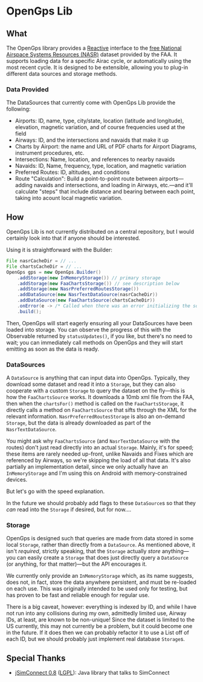 OpenGps Lib
===========

## What

The OpenGps library provides a [Reactive][2] interface to the [free National Airspace Systems Resources (NASR)][2]
dataset provided by the FAA. It supports loading data for a specific Airac cycle, or automatically
using the most recent cycle. It is designed to be extensible, allowing you to plug-in different data sources
and storage methods.

### Data Provided

The DataSources that currently come with OpenGps Lib provide the following:

- Airports: ID, name, type, city/state, location (latitude and longitude), elevation, magnetic
    variation, and of course frequencies used at the field
- Airways: ID, and the intersections and navaids that make it up
- Charts by Airport: the name and URL of PDF charts for Airport Diagrams, instrument procedures, etc.
- Intersections: Name, location, and references to nearby navaids
- Navaids: ID, Name, frequency, type, location, and magnetic variation
- Preferred Routes: ID, altitudes, and conditions
- Route "Calculation": Build a point-to-point route between airports—adding navaids and intersections, 
    and loading in Airways, etc.—and it'll calculate "steps" that include distance and bearing
    between each point, taking into acount local magnetic variation.

## How

OpenGps Lib is not currently distributed on a central repository, but I would certainly look into that
if anyone should be interested.

Using it is straightforward with the Builder:

```java
File nasrCacheDir = // ...
File chartsCacheDir = // ...
OpenGps gps = new OpenGps.Builder()
    .addStorage(new InMemoryStorage()) // primary storage
    .addStorage(new FaaChartsStorage()) // see description below 
    .addStorage(new NasrPreferredRoutesStorage())
    .addDataSource(new NasrTextDataSource(nasrCacheDir))
    .addDataSource(new FaaChartsSource(chartsCacheDir))
    .onError(e -> /* Called when there was an error initializing the sources */)
    .build();
```

Then, OpenGps will start eagerly ensuring all your DataSources have been loaded
into storage. You can observe the progress of this with the Observable returned
by `statusUpdates()`, if you like, but there's no need to wait; you can immediately
call methods on OpenGps and they will start emitting as soon as the data is ready.

### DataSources

A `DataSource` is anything that can input data into OpenGps. Typically, they download
some dataset and read it into a `Storage`, but they can also cooperate with a custom
`Storage` to query the dataset on the fly—this is how the `FaaChartsSource` works.
It downloads a 10mb xml file from the FAA, then when the `chartsFor()` method is called
on the `FaaChartsStorage`, it directly calls a method on `FaaChartsSource` that sifts
through the XML for the relevant information. `NasrPreferredRoutesStorage` is also
an on-demand `Storage`, but the data is already downloaded as part of the `NasrTextDataSource`.

You might ask why `FaaChartsSource` (and `NasrTextDataSource` with the routes) don't just
read directly into an actual `Storage`. Mainly, it's for speed; these items are rarely
needed up-front, unlike Navaids and Fixes which are referenced by Airways, so we're skipping
the load of all that data. It's also partially an implementation detail, since we only
actually have an `InMemoryStorage` and I'm using this on Android with memory-constrained
devices. 

But let's go with the speed explanation. 

In the future we should probably add flags to these `DataSource`s so that they *can* read
into the `Storage` if desired, but for now....

### Storage

OpenGps is designed such that queries are made from data stored in some local `Storage`,
rather than directly from a `DataSource`. As mentioned above, it isn't *required*, strictly
speaking, that the `Storage` actually *store* anything—you can easily create a `Storage` 
that does just directly query a `DataSource` (or anything, for that matter)—but the API
encourages it. 

We currently only provide an `InMemoryStorage` which, as its name suggests, does not, in fact,
store the data anywhere persistent, and must be re-loaded on each use. This was originally intended 
to be used only for testing, but has proven to be fast and reliable enough for regular use.

There is a big caveat, however: everything is indexed by ID, and while I have not run into any 
collisions during my own, admittedly limited use, Airway IDs, at least, are known to be non-unique! 
Since the dataset is limited to the US currently, this may not currently be a problem, but it could 
become one in the future. If it does then we can probably refactor it to use a List off of each ID,
but we should probably just implement real database `Storage`s.

## Special Thanks

- [jSimConnect 0.8][3] ([LGPL][4]): Java library that talks to SimConnect

[1]: https://nfdc.faa.gov/xwiki/bin/view/NFDC/56+Day+NASR+Subscription
[2]: https://github.com/ReactiveX/RxJava/
[3]: http://lc0277.gratisim.fr/jsimconnect.html
[4]: https://www.gnu.org/licenses/lgpl.html
